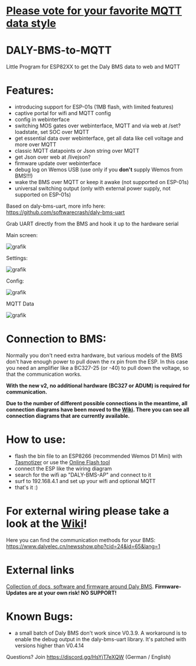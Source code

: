 # [Please vote for your favorite MQTT data style](https://forms.gle/SqKQsi3BrHDMyGC98)

# DALY-BMS-to-MQTT
Little Program for ESP82XX to get the Daly BMS data to web and MQTT

# Features:
- introducing support for ESP-01s (1MB flash, with limited features)
- captive portal for wifi and MQTT config
- config in webinterface
- switching MOS gates over webinterface, MQTT and via web at /set?loadstate, set SOC over MQTT
- get essential data over webinterface, get all data like cell voltage and more over MQTT
- classic MQTT datapoints or Json string over MQTT
- get Json over web at /livejson?
- firmware update over webinterface
- debug log on Wemos USB (use only if you **don't** supply Wemos from BMS!!!)
- wake the BMS over MQTT or keep it awake (not supported on ESP-01s)
- universal switching output (only with external power supply, not supported on ESP-01s)



Based on daly-bms-uart, more info here:
https://github.com/softwarecrash/daly-bms-uart


Grab UART directly from the BMS and hook it up to the hardware serial


Main screen:

![grafik](https://user-images.githubusercontent.com/44615614/212401798-0ced966d-4549-4958-af7f-98ceed967128.png)


Settings:

![grafik](https://user-images.githubusercontent.com/44615614/212401754-81a16130-f24d-4c8a-babc-d18d112fad5a.png)

Config:

![grafik](https://user-images.githubusercontent.com/17761850/214363585-8deedb92-4947-46a8-97bf-9a069bc4b8fe.png)

MQTT Data

![grafik](https://user-images.githubusercontent.com/44615614/161782578-aabdde4d-4f51-4312-9392-9fdf4d45df24.png)

# Connection to BMS:

Normally you don't need extra hardware, but various models of the BMS don't have enough power to pull down the rx pin from the ESP. In this case you need an amplifier like a BC327-25 (or -40) to pull down the voltage, so that the communication works.

**With the new v2, no additional hardware (BC327 or ADUM) is required for communication.**

**Due to the number of different possible connections in the meantime, all connection diagrams have been moved to the [Wiki](https://github.com/softwarecrash/DALY-BMS-to-MQTT/wiki/Output-Connections). There you can see all connection diagrams that are currently available.**

# How to use:
- flash the bin file to an ESP8266 (recommended Wemos D1 Mini) with [Tasmotizer](https://github.com/tasmota/tasmotizer/releases) or use the [Online Flash tool](https://softwarecrash.github.io/DALY-BMS-to-MQTT/espflashtool/)
- connect the ESP like the wiring diagram
- search for the wifi ap "DALY-BMS-AP" and connect to it
- surf to 192.168.4.1 and set up your wifi and optional MQTT
- that's it :)

# For external wiring please take a look at the [Wiki](https://github.com/softwarecrash/DALY-BMS-to-MQTT/wiki/Output-Connections)!


Here you can find the communication methods for your BMS:
https://www.dalyelec.cn/newsshow.php?cid=24&id=65&lang=1




# External links

[Collection of docs, software and firmware around Daly BMS](https://github.com/all-solutions/DALY-docs-soft-firm). **Firmware-Updates are at your own risk! NO SUPPORT!**

# Known Bugs:
- a small batch of Daly BMS don't work since V0.3.9. A workaround is to enable the debug output in the daly-bms-uart library. It's patched with versions higher than V0.4.14





Questions? Join https://discord.gg/HsYjT7eXQW (German / English)
